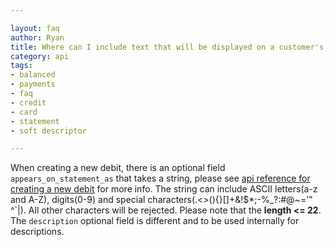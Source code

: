 ```yaml
---

layout: faq
author: Ryan
title: Where can I include text that will be displayed on a customer's credit card statement?
category: api
tags:
- balanced
- payments
- faq
- credit
- card
- statement
- soft descriptor

---
```


When creating a new debit, there is an optional field `appears_on_statement_as` that takes a string, please see [api reference for creating a new debit](https://docs.balancedpayments.com/current/api?#create-a-new-debit) for more info. The string can include ASCII letters(a-z and A-Z), digits(0-9) and special characters(.<>(){}[]+&!$*;-%_?:#@~='" ^\`|). All other characters will be rejected. Please note that the **length <= 22**. The `description` optional field is different and to be used internally for descriptions.
